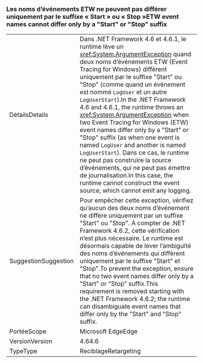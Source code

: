 ### <a name="etw-event-names-cannot-differ-only-by-a-start-or-stop-suffix"></a><span data-ttu-id="044ac-101">Les noms d’événements ETW ne peuvent pas différer uniquement par le suffixe « Start » ou « Stop »</span><span class="sxs-lookup"><span data-stu-id="044ac-101">ETW event names cannot differ only by a "Start" or "Stop" suffix</span></span>

|   |   |
|---|---|
|<span data-ttu-id="044ac-102">Détails</span><span class="sxs-lookup"><span data-stu-id="044ac-102">Details</span></span>|<span data-ttu-id="044ac-103">Dans .NET Framework 4.6 et 4.6.1, le runtime lève un <xref:System.ArgumentException> quand deux noms d’événements ETW (Event Tracing for Windows) diffèrent uniquement par le suffixe &quot;Start&quot; ou &quot;Stop&quot; (comme quand un événement est nommé <code>LogUser</code> et un autre <code>LogUserStart</code>).</span><span class="sxs-lookup"><span data-stu-id="044ac-103">In the .NET Framework 4.6 and 4.6.1, the runtime throws an <xref:System.ArgumentException> when two Event Tracing for Windows (ETW) event names differ only by a &quot;Start&quot; or &quot;Stop&quot; suffix (as when one event is named <code>LogUser</code> and another is named <code>LogUserStart</code>).</span></span> <span data-ttu-id="044ac-104">Dans ce cas, le runtime ne peut pas construire la source d’événements, qui ne peut pas émettre de journalisation.</span><span class="sxs-lookup"><span data-stu-id="044ac-104">In this case, the runtime cannot construct the event source, which cannot emit any logging.</span></span>|
|<span data-ttu-id="044ac-105">Suggestion</span><span class="sxs-lookup"><span data-stu-id="044ac-105">Suggestion</span></span>|<span data-ttu-id="044ac-106">Pour empêcher cette exception, vérifiez qu’aucun des deux noms d’événement ne diffère uniquement par un suffixe &quot;Start&quot; ou &quot;Stop&quot;. À compter de .NET Framework 4.6.2, cette vérification n’est plus nécessaire. Le runtime est désormais capable de lever l’ambiguïté des noms d’événements qui diffèrent uniquement par le suffixe &quot;Start&quot; et &quot;Stop&quot;.</span><span class="sxs-lookup"><span data-stu-id="044ac-106">To prevent the exception, ensure that no two event names differ only by a &quot;Start&quot; or &quot;Stop&quot; suffix.This requirement is removed starting with the .NET Framework 4.6.2; the runtime can disambiguate event names that differ only by the &quot;Start&quot; and &quot;Stop&quot; suffix.</span></span>|
|<span data-ttu-id="044ac-107">Portée</span><span class="sxs-lookup"><span data-stu-id="044ac-107">Scope</span></span>|<span data-ttu-id="044ac-108">Microsoft Edge</span><span class="sxs-lookup"><span data-stu-id="044ac-108">Edge</span></span>|
|<span data-ttu-id="044ac-109">Version</span><span class="sxs-lookup"><span data-stu-id="044ac-109">Version</span></span>|<span data-ttu-id="044ac-110">4.6</span><span class="sxs-lookup"><span data-stu-id="044ac-110">4.6</span></span>|
|<span data-ttu-id="044ac-111">Type</span><span class="sxs-lookup"><span data-stu-id="044ac-111">Type</span></span>|<span data-ttu-id="044ac-112">Reciblage</span><span class="sxs-lookup"><span data-stu-id="044ac-112">Retargeting</span></span>|

